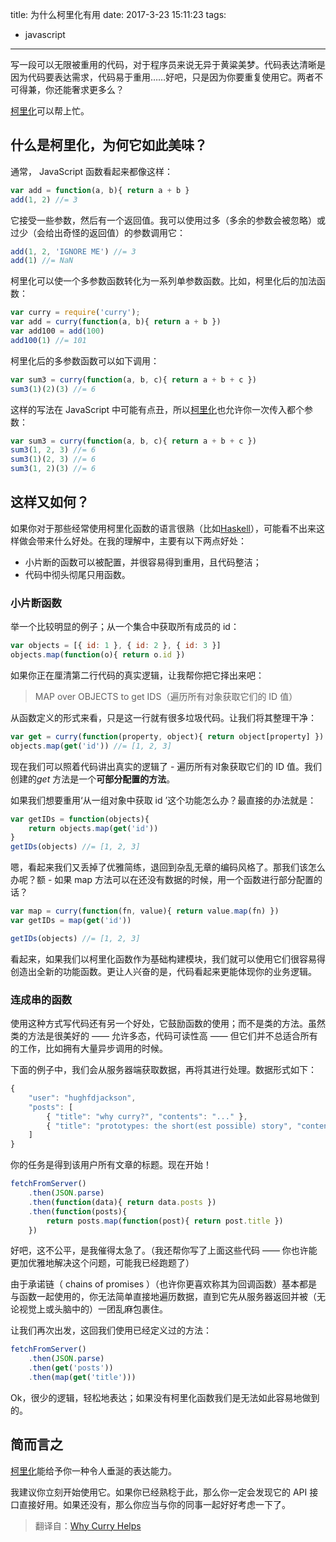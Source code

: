 title: 为什么柯里化有用
date: 2017-3-23 15:11:23
tags:
- javascript
---

写一段可以无限被重用的代码，对于程序员来说无异于黄粱美梦。代码表达清晰是因为代码要表达需求，代码易于重用……好吧，只是因为你要重复使用它。两者不可得兼，你还能奢求更多么？

[柯里化](https://npmjs.org/package/curry)可以帮上忙。

## 什么是柯里化，为何它如此美味？

通常， JavaScript 函数看起来都像这样：

```javascript
var add = function(a, b){ return a + b }
add(1, 2) //= 3
```

它接受一些参数，然后有一个返回值。我可以使用过多（多余的参数会被忽略）或过少（会给出奇怪的返回值）的参数调用它：

```javascript
add(1, 2, 'IGNORE ME') //= 3
add(1) //= NaN
```

柯里化可以使一个多参数函数转化为一系列单参数函数。比如，柯里化后的加法函数：
<!--more-->

```javascript
var curry = require('curry');
var add = curry(function(a, b){ return a + b })
var add100 = add(100)
add100(1) //= 101
```

柯里化后的多参数函数可以如下调用：

```javascript
var sum3 = curry(function(a, b, c){ return a + b + c })
sum3(1)(2)(3) //= 6
```

这样的写法在 JavaScript 中可能有点丑，所以[柯里化](https://npmjs.org/package/curry)也允许你一次传入都个参数：

```javascript
var sum3 = curry(function(a, b, c){ return a + b + c })
sum3(1, 2, 3) //= 6
sum3(1)(2, 3) //= 6
sum3(1, 2)(3) //= 6
```

## 这样又如何？

如果你对于那些经常使用柯里化函数的语言很熟（比如[Haskell](http://learnyouahaskell.com/)），可能看不出来这样做会带来什么好处。在我的理解中，主要有以下两点好处：

* 小片断的函数可以被配置，并很容易得到重用，且代码整洁；
* 代码中彻头彻尾只用函数。

### 小片断函数

举一个比较明显的例子；从一个集合中获取所有成员的 id：

```javascript
var objects = [{ id: 1 }, { id: 2 }, { id: 3 }]
objects.map(function(o){ return o.id })
```

如果你正在厘清第二行代码的真实逻辑，让我帮你把它择出来吧：

> MAP over OBJECTS to get IDS（遍历所有对象获取它们的 ID 值）

从函数定义的形式来看，只是这一行就有很多垃圾代码。让我们将其整理干净：

```javascript
var get = curry(function(property, object){ return object[property] })
objects.map(get('id')) //= [1, 2, 3]
```

现在我们可以照着代码讲出真实的逻辑了 - 遍历所有对象获取它们的 ID 值。我们创建的*get* 方法是一个**可部分配置的方法**。

如果我们想要重用‘从一组对象中获取 id ’这个功能怎么办？最直接的办法就是：

```javascript
var getIDs = function(objects){
    return objects.map(get('id'))
}
getIDs(objects) //= [1, 2, 3]
```

嗯，看起来我们又丢掉了优雅简练，退回到杂乱无章的编码风格了。那我们该怎么办呢？额 - 如果 map 方法可以在还没有数据的时候，用一个函数进行部分配置的话？

```javascript
var map = curry(function(fn, value){ return value.map(fn) })
var getIDs = map(get('id'))

getIDs(objects) //= [1, 2, 3]
```

看起来，如果我们以柯里化函数作为基础构建模块，我们就可以使用它们很容易得创造出全新的功能函数。更让人兴奋的是，代码看起来更能体现你的业务逻辑。

### 连成串的函数

使用这种方式写代码还有另一个好处，它鼓励函数的使用；而不是类的方法。虽然类的方法是很美好的 —— 允许多态，代码可读性高 —— 但它们并不总适合所有的工作，比如拥有大量异步调用的时候。

下面的例子中，我们会从服务器端获取数据，再将其进行处理。数据形式如下：

```javascript
{
    "user": "hughfdjackson",
    "posts": [
        { "title": "why curry?", "contents": "..." },
        { "title": "prototypes: the short(est possible) story", "contents": "..." }
    ]
}
```

你的任务是得到该用户所有文章的标题。现在开始！

```javascript
fetchFromServer()
    .then(JSON.parse)
    .then(function(data){ return data.posts })
    .then(function(posts){
        return posts.map(function(post){ return post.title })
    })
```

好吧，这不公平，是我催得太急了。（我还帮你写了上面这些代码 —— 你也许能更加优雅地解决这个问题，可能我已经跑题了）

由于承诺链（ chains of promises ）（也许你更喜欢称其为回调函数）基本都是与函数一起使用的，你无法简单直接地遍历数据，直到它先从服务器返回并被（无论视觉上或头脑中的）一团乱麻包裹住。

让我们再次出发，这回我们使用已经定义过的方法：

```javascript
fetchFromServer()
    .then(JSON.parse)
    .then(get('posts'))
    .then(map(get('title')))
```

Ok，很少的逻辑，轻松地表达；如果没有柯里化函数我们是无法如此容易地做到的。

## 简而言之

[柯里化](https://npmjs.org/package/curry)能给予你一种令人垂涎的表达能力。

我建议你立刻开始使用它。如果你已经熟稔于此，那么你一定会发现它的 API 接口直接好用。如果还没有，那么你应当与你的同事一起好好考虑一下了。

> 翻译自：[Why Curry Helps](https://hughfdjackson.com/javascript/why-curry-helps/)